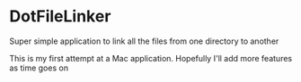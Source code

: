 DotFileLinker
=============

Super simple application to link all the files from one directory to another

This is my first attempt at a Mac application. Hopefully I'll add more features as time goes on
